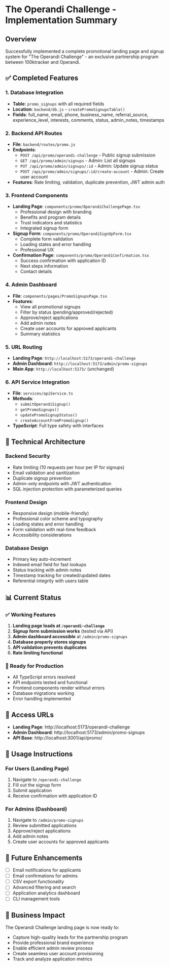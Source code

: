 # The Operandi Challenge - Implementation Summary

## Overview

Successfully implemented a complete promotional landing page and signup system for "The Operandi Challenge" - an exclusive partnership program between 100ktracker and Operandi.

## ✅ Completed Features

### 1. Database Integration

- **Table**: `promo_signups` with all required fields
- **Location**: `backend/db.js` - `createPromoSignupsTable()`
- **Fields**: full_name, email, phone, business_name, referral_source, experience_level, interests, comments, status, admin_notes, timestamps

### 2. Backend API Routes

- **File**: `backend/routes/promo.js`
- **Endpoints**:
  - `POST /api/promo/operandi-challenge` - Public signup submission
  - `GET /api/promo/admin/signups` - Admin: List all signups
  - `PUT /api/promo/admin/signups/:id` - Admin: Update signup status
  - `POST /api/promo/admin/signups/:id/create-account` - Admin: Create user account
- **Features**: Rate limiting, validation, duplicate prevention, JWT admin auth

### 3. Frontend Components

- **Landing Page**: `components/promo/OperandiChallengePage.tsx`
  - Professional design with branding
  - Benefits and program details
  - Trust indicators and statistics
  - Integrated signup form
- **Signup Form**: `components/promo/OperandiSignUpForm.tsx`
  - Complete form validation
  - Loading states and error handling
  - Professional UX
- **Confirmation Page**: `components/promo/OperandiConfirmation.tsx`
  - Success confirmation with application ID
  - Next steps information
  - Contact details

### 4. Admin Dashboard

- **File**: `components/pages/PromoSignupsPage.tsx`
- **Features**:
  - View all promotional signups
  - Filter by status (pending/approved/rejected)
  - Approve/reject applications
  - Add admin notes
  - Create user accounts for approved applicants
  - Summary statistics

### 5. URL Routing

- **Landing Page**: `http://localhost:5173/operandi-challenge`
- **Admin Dashboard**: `http://localhost:5173/admin/promo-signups`
- **Main App**: `http://localhost:5173/` (unchanged)

### 6. API Service Integration

- **File**: `services/apiService.ts`
- **Methods**:
  - `submitOperandiSignup()`
  - `getPromoSignups()`
  - `updatePromoSignupStatus()`
  - `createAccountFromPromoSignup()`
- **TypeScript**: Full type safety with interfaces

## 🔧 Technical Architecture

### Backend Security

- Rate limiting (10 requests per hour per IP for signups)
- Email validation and sanitization
- Duplicate signup prevention
- Admin-only endpoints with JWT authentication
- SQL injection protection with parameterized queries

### Frontend Design

- Responsive design (mobile-friendly)
- Professional color scheme and typography
- Loading states and error handling
- Form validation with real-time feedback
- Accessibility considerations

### Database Design

- Primary key auto-increment
- Indexed email field for fast lookups
- Status tracking with admin notes
- Timestamp tracking for created/updated dates
- Referential integrity with users table

## 📊 Current Status

### ✅ Working Features

1. **Landing page loads at `/operandi-challenge`**
2. **Signup form submission works** (tested via API)
3. **Admin dashboard accessible** at `/admin/promo-signups`
4. **Database properly stores signups**
5. **API validation prevents duplicates**
6. **Rate limiting functional**

### 🚀 Ready for Production

- All TypeScript errors resolved
- API endpoints tested and functional
- Frontend components render without errors
- Database migrations working
- Error handling implemented

## 🔗 Access URLs

- **Landing Page**: http://localhost:5173/operandi-challenge
- **Admin Dashboard**: http://localhost:5173/admin/promo-signups
- **API Base**: http://localhost:3001/api/promo/

## 📝 Usage Instructions

### For Users (Landing Page)

1. Navigate to `/operandi-challenge`
2. Fill out the signup form
3. Submit application
4. Receive confirmation with application ID

### For Admins (Dashboard)

1. Navigate to `/admin/promo-signups`
2. Review submitted applications
3. Approve/reject applications
4. Add admin notes
5. Create user accounts for approved applicants

## 🔧 Future Enhancements

- [ ] Email notifications for applicants
- [ ] Email confirmations for admins
- [ ] CSV export functionality
- [ ] Advanced filtering and search
- [ ] Application analytics dashboard
- [ ] CLI management tools

## 🎯 Business Impact

The Operandi Challenge landing page is now ready to:

- Capture high-quality leads for the partnership program
- Provide professional brand experience
- Enable efficient admin review process
- Create seamless user account provisioning
- Track and analyze application metrics
